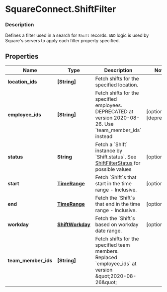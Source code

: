 # SquareConnect.ShiftFilter

### Description

Defines a filter used in a search for `Shift` records. `AND` logic is used by Square's servers to apply each filter property specified.

## Properties
Name | Type | Description | Notes
------------ | ------------- | ------------- | -------------
**location_ids** | **[String]** | Fetch shifts for the specified location. | 
**employee_ids** | **[String]** | Fetch shifts for the specified employees. DEPRECATED at version 2020-08-26. Use &#x60;team_member_ids&#x60; instead | [optional] [deprecated]
**status** | **String** | Fetch a &#x60;Shift&#x60; instance by &#x60;Shift.status&#x60;. See [ShiftFilterStatus](#type-shiftfilterstatus) for possible values | [optional] 
**start** | [**TimeRange**](TimeRange.md) | Fetch &#x60;Shift&#x60;s that start in the time range - Inclusive. | [optional] 
**end** | [**TimeRange**](TimeRange.md) | Fetch the &#x60;Shift&#x60;s that end in the time range - Inclusive. | [optional] 
**workday** | [**ShiftWorkday**](ShiftWorkday.md) | Fetch the &#x60;Shift&#x60;s based on workday date range. | [optional] 
**team_member_ids** | **[String]** | Fetch shifts for the specified team members. Replaced &#x60;employee_ids&#x60; at version \&quot;2020-08-26\&quot; | 


